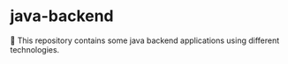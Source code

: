 # java-backend
💎 This repository contains some java backend applications using different technologies.
